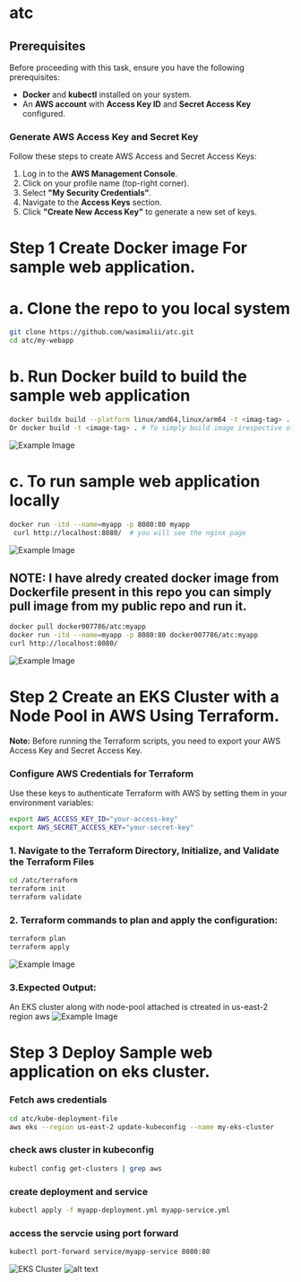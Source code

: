 # atc

## Prerequisites  

Before proceeding with this task, ensure you have the following prerequisites:  

- **Docker** and **kubectl** installed on your system.  
- An **AWS account** with **Access Key ID** and **Secret Access Key** configured.  

### Generate AWS Access Key and Secret Key  

Follow these steps to create AWS Access and Secret Access Keys:  

1. Log in to the **AWS Management Console**.  
2. Click on your profile name (top-right corner).  
3. Select **"My Security Credentials"**.  
4. Navigate to the **Access Keys** section.  
5. Click **"Create New Access Key"** to generate a new set of keys.  



# Step 1 Create Docker image For sample web application.


# a. Clone the repo to you local system
```sh
git clone https://github.com/wasimalii/atc.git
cd atc/my-webapp
```

# b. Run Docker build to build the sample web application
```sh
docker buildx build --platform linux/amd64,linux/arm64 -t <imag-tag> .    # Note: I am using macOS, so I include the platform flag to ensure that my image runs on both platforms.
Or docker build -t <image-tag> . # To simply build image irespective of platform
```
![Example Image](images/img1.png)


# c. To run sample web application locally
```sh 
docker run -itd --name=myapp -p 8080:80 myapp
 curl http://localhost:8080/  # you will see the nginx page
```
![Example Image](images/img2.png)


## NOTE: I have alredy created docker image from Dockerfile present in this repo you can simply pull image from my public repo and run it. #########
```sh
docker pull docker007786/atc:myapp
docker run -itd --name=myapp -p 8080:80 docker007786/atc:myapp
curl http://localhost:8080/
```
![Example Image](images/img7.png)
 



# Step 2 Create an EKS Cluster with a Node Pool in AWS Using Terraform.

**Note:** Before running the Terraform scripts, you need to export your AWS Access Key and Secret Access Key.  
### Configure AWS Credentials for Terraform  

Use these keys to authenticate Terraform with AWS by setting them in your environment variables:  

```sh
export AWS_ACCESS_KEY_ID="your-access-key"
export AWS_SECRET_ACCESS_KEY="your-secret-key"
```

### 1. Navigate to the Terraform Directory, Initialize, and Validate the Terraform Files  
```sh
cd /atc/terraform
terraform init
terraform validate
```


### 2. Terraform commands to plan and apply the configuration:
```sh
terraform plan
terraform apply
```
![Example Image](images/img5.png)


### 3.Expected Output: 
An EKS cluster along with node-pool attached is ctreated in us-east-2 region aws
![Example Image](images/img8.png)


# Step 3 Deploy Sample web application on eks cluster.

### Fetch aws credentials
```sh
cd atc/kube-deployment-file
aws eks --region us-east-2 update-kubeconfig --name my-eks-cluster
```


###  check aws cluster in kubeconfig
```sh
kubectl config get-clusters | grep aws
```

###  create deployment and service 
```sh
kubectl apply -f myapp-deployment.yml myapp-service.yml
```

### access the servcie using port forward 
```sh
kubectl port-forward service/myapp-service 8080:80
```
![EKS Cluster](https://raw.githubusercontent.com/wasimalii/atc/images/img8.png)
![alt text](https://github.com/wasimalii/atc/blob/main/images/img8.png)



